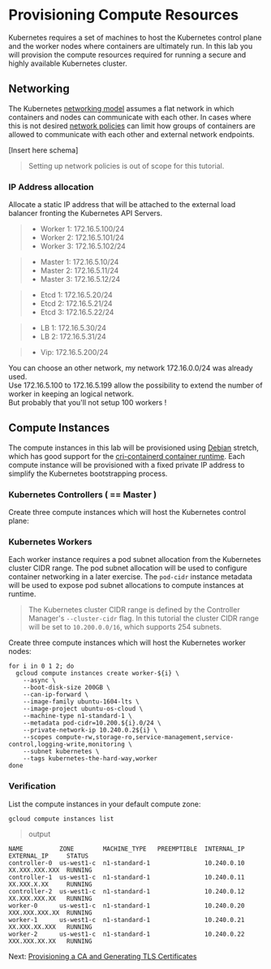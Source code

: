 # Provisioning Compute Resources

Kubernetes requires a set of machines to host the Kubernetes control plane and the worker nodes where containers are ultimately run. 
In this lab you will provision the compute resources required for running a secure and highly available Kubernetes cluster.


## Networking

The Kubernetes [networking model](https://kubernetes.io/docs/concepts/cluster-administration/networking/#kubernetes-model) assumes a flat network in which containers and nodes can communicate with each other. In cases where this is not desired [network policies](https://kubernetes.io/docs/concepts/services-networking/network-policies/) can limit how groups of containers are allowed to communicate with each other and external network endpoints.

[Insert here schema]

> Setting up network policies is out of scope for this tutorial.


###  IP Address allocation
Allocate a static IP address that will be attached to the external load balancer fronting the Kubernetes API Servers.

> - Worker 1: 172.16.5.100/24
> - Worker 2: 172.16.5.101/24
> - Worker 3: 172.16.5.102/24

> - Master 1: 172.16.5.10/24
> - Master 2: 172.16.5.11/24
> - Master 3: 172.16.5.12/24

> - Etcd 1: 172.16.5.20/24
> - Etcd 2: 172.16.5.21/24
> - Etcd 3: 172.16.5.22/24
 
> - LB 1: 172.16.5.30/24
> - LB 2: 172.16.5.31/24

> - Vip: 172.16.5.200/24

You can choose an other network, my network 172.16.0.0/24 was already used.  
Use 172.16.5.100 to 172.16.5.199 allow the possibility to extend the number of worker in keeping an logical network.  
But probably that you'll not setup 100 workers !

## Compute Instances
The compute instances in this lab will be provisioned using [Debian](https://www.debian.org) stretch, 
which has good support for the [cri-containerd container runtime](https://github.com/containerd/cri-containerd). 
Each compute instance will be provisioned with a fixed private IP address to simplify the Kubernetes bootstrapping process.

### Kubernetes Controllers ( == Master )

Create three compute instances which will host the Kubernetes control plane:



### Kubernetes Workers

Each worker instance requires a pod subnet allocation from the Kubernetes cluster CIDR range. The pod subnet allocation will be used to configure container networking in a later exercise. The `pod-cidr` instance metadata will be used to expose pod subnet allocations to compute instances at runtime.

> The Kubernetes cluster CIDR range is defined by the Controller Manager's `--cluster-cidr` flag. In this tutorial the cluster CIDR range will be set to `10.200.0.0/16`, which supports 254 subnets.

Create three compute instances which will host the Kubernetes worker nodes:

```
for i in 0 1 2; do
  gcloud compute instances create worker-${i} \
    --async \
    --boot-disk-size 200GB \
    --can-ip-forward \
    --image-family ubuntu-1604-lts \
    --image-project ubuntu-os-cloud \
    --machine-type n1-standard-1 \
    --metadata pod-cidr=10.200.${i}.0/24 \
    --private-network-ip 10.240.0.2${i} \
    --scopes compute-rw,storage-ro,service-management,service-control,logging-write,monitoring \
    --subnet kubernetes \
    --tags kubernetes-the-hard-way,worker
done
```

### Verification

List the compute instances in your default compute zone:

```
gcloud compute instances list
```

> output

```
NAME          ZONE        MACHINE_TYPE   PREEMPTIBLE  INTERNAL_IP  EXTERNAL_IP     STATUS
controller-0  us-west1-c  n1-standard-1               10.240.0.10  XX.XXX.XXX.XXX  RUNNING
controller-1  us-west1-c  n1-standard-1               10.240.0.11  XX.XXX.X.XX     RUNNING
controller-2  us-west1-c  n1-standard-1               10.240.0.12  XX.XXX.XXX.XX   RUNNING
worker-0      us-west1-c  n1-standard-1               10.240.0.20  XXX.XXX.XXX.XX  RUNNING
worker-1      us-west1-c  n1-standard-1               10.240.0.21  XX.XXX.XX.XXX   RUNNING
worker-2      us-west1-c  n1-standard-1               10.240.0.22  XXX.XXX.XX.XX   RUNNING
```

Next: [Provisioning a CA and Generating TLS Certificates](04-certificate-authority.md)
